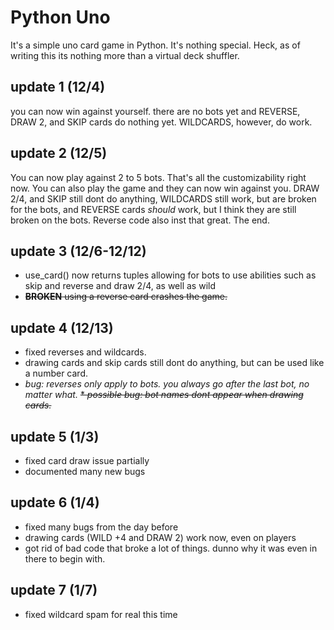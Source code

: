 # Python Uno
It's a simple uno card game in Python. It's nothing special. Heck, as of writing this its nothing more than a virtual deck shuffler.

## update 1 (12/4)
you can now win against yourself. there are no bots yet and REVERSE, DRAW 2, and SKIP cards do nothing yet. WILDCARDS, however, do work.

## update 2 (12/5)
You can now play against 2 to 5 bots. That's all the customizability right now. You can also play the game and they can now win against you. DRAW 2/4, and SKIP still dont do anything, WILDCARDS still work, but are broken for the bots, and REVERSE cards *should* work, but I think they are still broken on the bots. Reverse code also inst that great. The end.

## update 3 (12/6-12/12)


* use_card() now returns tuples allowing for bots to use abilities such as skip and reverse and draw 2/4, as well as wild
* ~~**BROKEN** using a reverse card crashes the game.~~


## update 4 (12/13)
* fixed reverses and wildcards.
* drawing cards and skip cards still dont do anything, but can be used like a number card.
* *bug: reverses only apply to bots. you always go after the last bot, no matter what.*
~~* *possible bug: bot names dont appear when drawing cards.*~~


## update 5 (1/3)
* fixed card draw issue partially
* documented many new bugs

## update 6 (1/4)
* fixed many bugs from the day before
* drawing cards (WILD +4 and DRAW 2) work now, even on players
* got rid of bad code that broke a lot of things. dunno why it was even in there to begin with.

## update 7 (1/7)
* fixed wildcard spam for real this time
